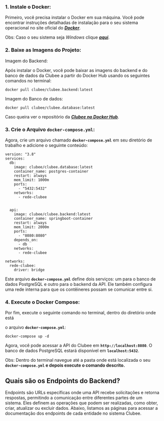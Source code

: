 
### 1. Instale o Docker:

Primeiro, você precisa instalar o Docker em sua máquina. Você pode encontrar instruções detalhadas de instalação para o seu sistema operacional no site oficial do [***Docker***](https://docs.docker.com/get-docker/).

Obs: Caso o seu sistema seja *Windows* clique [***aqui***](https://docs.docker.com/desktop/install/windows-install/).

### 2. Baixe as Imagens do Projeto:

Imagem do Backend:

Após instalar o Docker, você pode baixar as imagens do backend e do banco de dados da Clubee a partir do Docker Hub usando os seguintes comandos no terminal:

```docker
docker pull clubee/clubee.backend:latest
```

Imagem do Banco de dados:

```docker
docker pull clubee/clubee.database:latest
```

Caso queira ver o repositório da [***Clubee no Docker Hub***](https://hub.docker.com/repositories/clubee). 

### 3. Crie o Arquivo `docker-compose.yml`:

Agora, crie um arquivo chamado **`docker-compose.yml`** em seu diretório de trabalho e adicione o seguinte conteúdo:

```docker
version: "3.8"
services:
  db:
    image: clubee/clubee.database:latest
    container_name: postgres-container
    restart: always
    mem_limit: 1000m 
    ports:
      - "5432:5432"
    networks:
      - rede-clubee
    

  api:
    image: clubee/clubee.backend:latest
    container_name: springboot-container
    restart: always
    mem_limit: 2000m
    ports:
      - "8080:8080"
    depends_on:
      - db
    networks:
      - rede-clubee

networks:
  rede-clubee:
    driver: bridge
```

Este arquivo **`docker-compose.yml`** define dois serviços: um para o banco de dados PostgreSQL e outro para o backend da API. Ele também configura uma rede interna para que os contêineres possam se comunicar entre si.


### 4. Execute o Docker Compose:

Por fim, execute o seguinte comando no terminal, dentro do diretório onde está 

o arquivo **`docker-compose.yml`**:

```docker
docker-compose up -d
```

Agora, você pode acessar a API do Clubee em **`http://localhost:8080`**. O banco de dados PostgreSQL estará disponível em **`localhost:5432`**.

Obs: Dentro do terminal navegue até a pasta onde está localizada o seu **`docker-compose.yml` e depois execute o comando descrito.**

## Quais são os Endpoints do Backend?

Endpoints são URLs específicas onde uma API recebe solicitações e retorna respostas, permitindo a comunicação entre diferentes partes de um sistema. Eles definem as operações que podem ser realizadas, como obter, criar, atualizar ou excluir dados. Abaixo, listamos as páginas para acessar a documentação dos endpoints de cada entidade no sistema Clubee.

